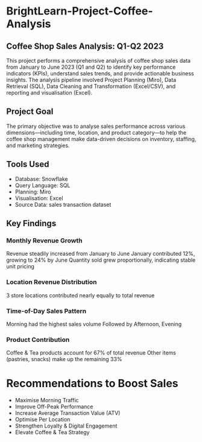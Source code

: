 # BrightLearn-Project-Coffee-Analysis


## Coffee Shop Sales Analysis: Q1-Q2 2023
This project performs a comprehensive analysis of coffee shop sales data from January to June 2023 (Q1 and Q2) to identify key performance indicators (KPIs), understand sales trends, and provide actionable business insights.
The analysis pipeline involved Project Planning (Miro),  Data Retrieval (SQL), Data Cleaning and Transformation (Excel/CSV), and reporting and visualisation (Excel).

## Project Goal
The primary objective was to analyse sales performance across various dimensions—including time, location, and product category—to help the coffee shop management make data-driven decisions on inventory, staffing, and marketing strategies.

## Tools Used
- Database: Snowflake
- Query Language: SQL
- Planning: Miro
- Visualisation: Excel
- Source Data: sales transaction dataset 

## Key Findings

### Monthly Revenue Growth
Revenue steadily increased from January to June
January contributed 12%, growing to 24% by June
Quantity sold grew proportionally, indicating stable unit pricing

### Location Revenue Distribution
3 store locations contributed nearly equally to total revenue

### Time-of-Day Sales Pattern
Morning had the highest sales volume
Followed by Afternoon, Evening

### Product Contribution
Coffee & Tea products account for 67% of total revenue
Other items (pastries, snacks) make up the remaining 33%

# Recommendations to Boost Sales
- Maximise Morning Traffic
- Improve Off-Peak Performance
- Increase Average Transaction Value (ATV)
- Optimise Per Location
- Strengthen Loyalty & Digital Engagement
- Elevate Coffee & Tea Strategy
